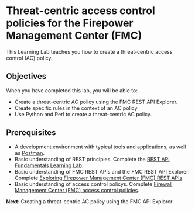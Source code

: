 # Threat-centric access control policies for the Firepower Management Center (FMC)

This Learning Lab teaches you how to create a threat-centric access control (AC) policy.

## Objectives
When you have completed this lab, you will be able to:

* Create a threat-centric AC policy using the FMC REST API Explorer.
* Create specific rules in the context of an AC policy.
* Use Python and Perl to create a threat-centric AC policy.

## Prerequisites
* A development environment with typical tools and applications, as well as [Postman](https://www.getpostman.com/).
* Basic understanding of REST principles. Complete the [REST API Fundamentals Learning Lab](https://learninglabs.cisco.com/tracks/devnet-beginner/rest-api-fundamentals/what-are-rest-apis/).
* Basic understanding of FMC REST APIs and the FMC REST API Explorer. Complete [Exploring Firepower Management Center (FMC) REST APIs](https://learninglabs.cisco.com/modules/Firepower/firepower-restapi-101/).
* Basic understanding of access control policys. Complete [Firewall Management Center (FMC) access control policies](https://learninglabs.cisco.com/modules/Firepower/firepower-restapi-107/).

**Next**: Creating a threat-centric AC policy using the FMC API Explorer
